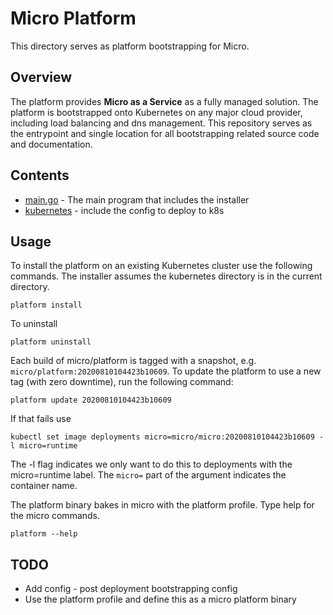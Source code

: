 # Micro Platform

This directory serves as platform bootstrapping for Micro.

## Overview

The platform provides **Micro as a Service** as a fully managed solution. The platform is 
bootstrapped onto Kubernetes on any major cloud provider, including load balancing and 
dns management. This repository serves as the entrypoint and single location for all bootstrapping
related source code and documentation.

## Contents

- [main.go](main.go) - The main program that includes the installer
- [kubernetes](kubernetes) - include the config to deploy to k8s

## Usage

To install the platform on an existing Kubernetes cluster use the following commands. 
The installer assumes the kubernetes directory is in the current directory.

```
platform install
```

To uninstall

```
platform uninstall
```

Each build of micro/platform is tagged with a snapshot, e.g. `micro/platform:20200810104423b10609`. To update the platform
to use a new tag (with zero downtime), run the following command: 

```
platform update 20200810104423b10609
```

If that fails use

```
kubectl set image deployments micro=micro/micro:20200810104423b10609 -l micro=runtime
```

The -l flag indicates we only want to do this to deployments with the micro=runtime label. 
The `micro=` part of the argument indicates the container name.

The platform binary bakes in micro with the platform profile. Type help for the micro commands.

```
platform --help
```

## TODO

- Add config - post deployment bootstrapping config
- Use the platform profile and define this as a micro platform binary
